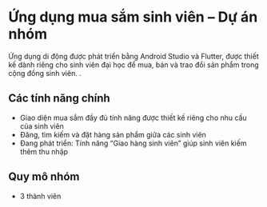 # Ứng dụng mua sắm sinh viên – Dự án nhóm

Ứng dụng di động được phát triển bằng Android Studio và Flutter, được thiết kế dành riêng cho sinh viên đại học để mua, bán và trao đổi sản phẩm trong cộng đồng sinh viên. .
## Các tính năng chính

- Giao diện mua sắm đầy đủ tính năng được thiết kế riêng cho nhu cầu của sinh viên
- Đăng, tìm kiếm và đặt hàng sản phẩm giữa các sinh viên
- Đang phát triển: Tính năng “Giao hàng sinh viên” giúp sinh viên kiếm thêm thu nhập

## Quy mô nhóm
- 3 thành viên

